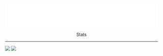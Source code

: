 <p align="center">
  <img src="https://raw.githubusercontent.com/TassoEnzo/TassoEnzo/main/Assets/typing-nome.svg" />
</p>
<p align="center">
  Stats
</p>

___

<div>
  <img height="200px" src="https://github-readme-stats.vercel.app/api?username=TassoEnzo&show_icons=true&theme=transparent"/>
  <img height="200px" src="https://github-readme-stats.vercel.app/api/top-langs/?username=anuraghazra&layout=donut"/>
</div>

